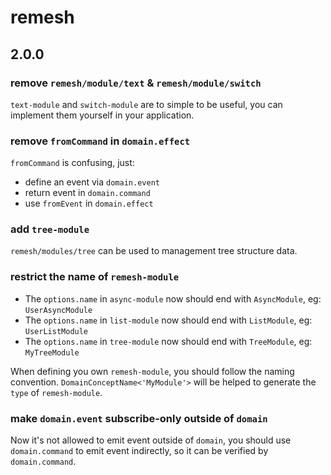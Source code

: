 # remesh

## 2.0.0

### remove `remesh/module/text` & `remesh/module/switch`

`text-module` and `switch-module` are to simple to be useful, you can implement them yourself in your application.

### remove `fromCommand` in `domain.effect`

`fromCommand` is confusing, just:

- define an event via `domain.event`
- return event in `domain.command`
- use `fromEvent` in `domain.effect`

### add `tree-module`

`remesh/modules/tree` can be used to management tree structure data.

### restrict the name of `remesh-module`

- The `options.name` in `async-module` now should end with `AsyncModule`, eg: `UserAsyncModule`
- The `options.name` in `list-module` now should end with `ListModule`, eg: `UserListModule`
- The `options.name` in `tree-module` now should end with `TreeModule`, eg: `MyTreeModule`

When defining you own `remesh-module`, you should follow the naming convention. `DomainConceptName<'MyModule'>` will be helped to generate the `type` of `remesh-module`.

### make `domain.event` subscribe-only outside of `domain`

Now it's not allowed to emit event outside of `domain`, you should use `domain.command` to emit event indirectly, so it can be verified by `domain.command`.
